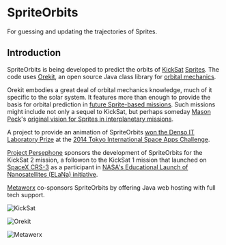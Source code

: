 SpriteOrbits
============

For guessing and updating the trajectories of Sprites.

Introduction
------------

SpriteOrbits is being developed to predict the orbits of [KickSat](http://www.kicksat.net) [Sprites](http://www.spacecraftresearch.com/MII/MII_overview.html). The code uses [Orekit](http://www.orekit.org), an open source Java class library for [orbital mechanics](https://en.wikipedia.org/wiki/Orbital_mechanics).

Orekit embodies a great deal of orbital mechanics knowledge, much of it specific to the solar system. It features more than enough to provide the basis for orbital prediction in [future Sprite-based missions](https://www.kickstarter.com/projects/zacinaction/kicksat-your-personal-spacecraft-in-space/posts/1087276). Such missions might include not only a sequel to KickSat, but perhaps someday [Mason Peck](https://en.wikipedia.org/wiki/Mason_Peck)'s [original vision for Sprites in interplanetary missions](http://spectrum.ieee.org/aerospace/satellites/exploring-space-with-chipsized-satellites).

A project to provide an animation of SpriteOrbits [won the Denso IT Laboratory Prize](http://tokyo.spaceappschallenge.org/2014/img/release/PressRelease_H_20140423_02.pdf) at the [2014 Tokyo International Space Apps Challenge](https://2014.spaceappschallenge.org/).

[Project Persephone](http://www.projectpersephone.org) sponsors the development of SpriteOrbits for the KickSat 2 mission, a followon to the KickSat 1 mission that launched on [SpaceX CRS-3](https://en.wikipedia.org/wiki/SpaceX_CRS-3) as a participant in [NASA's Educational Launch of Nanosatellites (ELaNa) initiative](http://www.nasa.gov/mission_pages/smallsats/elana/).

[Metaworx](http://www.metawerx.net/) co-sponsors SpriteOrbits by offering Java web hosting with full tech support.

![KickSat](http://zacinaction.github.io/kicksat/kicksatlogo_600.png)

![Orekit](https://cloud.githubusercontent.com/assets/196385/6996772/71ac1984-dbd7-11e4-8238-d8dfda44d304.png)

![Metawerx](http://jp2.metawerx.net/images/logo/logo_giant_colored_404.png)
